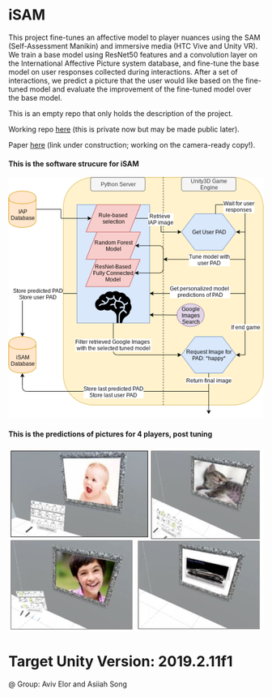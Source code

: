 # iSAM
This project fine-tunes an affective model to player nuances using the SAM (Self-Assessment Manikin) and immersive media (HTC Vive and Unity VR). We train a base model using ResNet50 features and a convolution layer on the International Affective Picture system database, and fine-tune the base model on user responses collected during interactions. After a set of interactions, we predict a picture that the user would like based on the fine-tuned model and evaluate the improvement of the fine-tuned model over the base model.

This is an empty repo that only holds the description of the project.

Working repo [here](https://github.com/avivelor/UntitledMemoryProject) (this is private now but may be made public later).

Paper [here](#) (link under construction; working on the camera-ready copy!).

#### This is the software strucure for iSAM
![](UnityFlow_2.png)

#### This is the predictions of pictures for 4 players, post tuning
![](Unity_Images.JPG)

# Target Unity Version: 2019.2.11f1
@ Group: Aviv Elor and Asiiah Song
